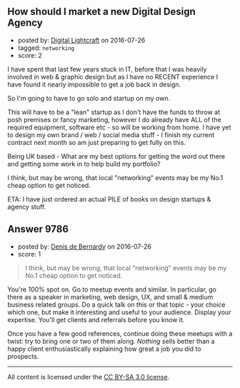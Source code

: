 ## How should I market a new Digital Design Agency

- posted by: [Digital Lightcraft](https://stackexchange.com/users/1504033/digital-lightcraft) on 2016-07-26
- tagged: `networking`
- score: 2

<p>I have spent that last few years stuck in IT, before that I was heavily involved in web &amp; graphic design but as I have no RECENT experience I have found it nearly impossible to get a job back in design. </p>

<p>So I'm going to have to go solo and startup on my own.</p>

<p>This will have to be a "lean" startup as I don't have the funds to throw at posh premises or fancy marketing, however I do already have ALL of the required equipment, software etc - so will be working from home. 
I have yet to design my own brand / web / social media stuff - I finish my current contract next month so am just preparing to get fully on this.</p>

<p>Being UK based - What are my best options for getting the word out there and getting some work in to help build my portfolio?</p>

<p>I think, but may be wrong, that local "networking" events may be my No.1 cheap option to get noticed.</p>

<p>ETA: I have just ordered an actual PILE of books on design startups &amp; agency stuff.</p>



## Answer 9786

- posted by: [Denis de Bernardy](https://stackexchange.com/users/182468/denis-de-bernardy) on 2016-07-26
- score: 1

<blockquote>
  <p>I think, but may be wrong, that local "networking" events may be my No.1 cheap option to get noticed.</p>
</blockquote>

<p>You're 100% spot on. Go to meetup events and similar. In particular, go there as a speaker in marketing, web design, UX, and small &amp; medium business related groups. Do a quick talk on this or that topic - your choice which one, but make it interesting and useful to your audience. Display your expertise. You'll get clients and referrals before you know it.</p>

<p>Once you have a few good references, continue doing these meetups with a twist: try to bring one or two of them along. <em>Nothing</em> sells better than a happy client enthusiastically explaining how great a job you did to prospects.</p>




---

All content is licensed under the [CC BY-SA 3.0 license](https://creativecommons.org/licenses/by-sa/3.0/).
